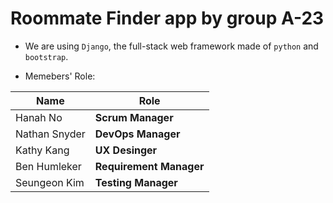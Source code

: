 # Roommate Finder app by group A-23

* We are using `Django`, the full-stack web framework made of `python` and `bootstrap`.

* Memebers' Role:
  
|Name|Role|
|----|----|
|Hanah No|**Scrum Manager**|
|Nathan Snyder|**DevOps Manager**|
|Kathy Kang|**UX Desinger**|
|Ben Humleker|**Requirement Manager**|
|Seungeon Kim|**Testing Manager**|

